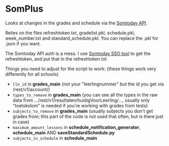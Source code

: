# SomPlus
Looks at changes in the grades and schedule via the [Somtoday API](https://github.com/elisaado/somtoday-api-docs).

Relies on the files refreshtoken.txt, gradelist.pkl, schedule.pkl, week_number.txt and standard_schedule.pkl. You can replace the .pkl for .json if you want.

The Somtoday API auth is a mess. I use [Somtoday SSO tool](https://github.com/m-caeliusrufus/Somtoday-SSO-tool) to get the refreshtoken, and put that in the refreshtoken.txt

Things you need to adjust for the script to work: (these things work very differently for all schools)
* `lln_id` in **grades_main** (not your "leerlingnummer" but the id you get via /rest/v1/account/)
* `types_to_remove` in **grades_main** (you can see all the types in the raw data from .../rest/v1/resultaten/huidigVoorLeerling/..., usually only "toetskolom" is needed if you're working with grades from tests)
* `subjects_to_remove` in **grades_main** (usually subjects you don't get grades from; this part of the code is not used that often, but is there just in case)
* `maximum_amount_lessons` in **schedule_notification_generator**, **schedule_main** AND **saveStandardSchedule.py**
* `subjects_in_schedule` in **schedule_main**
